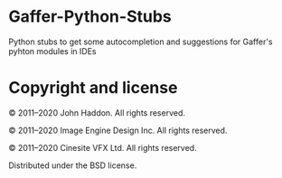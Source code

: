 # Gaffer-Python-Stubs
Python stubs to get some autocompletion and suggestions for Gaffer's pyhton modules in IDEs 

# Copyright and license

© 2011–2020 John Haddon. All rights reserved.

© 2011–2020 Image Engine Design Inc. All rights reserved.

© 2011–2020 Cinesite VFX Ltd. All rights reserved.

Distributed under the BSD license.
